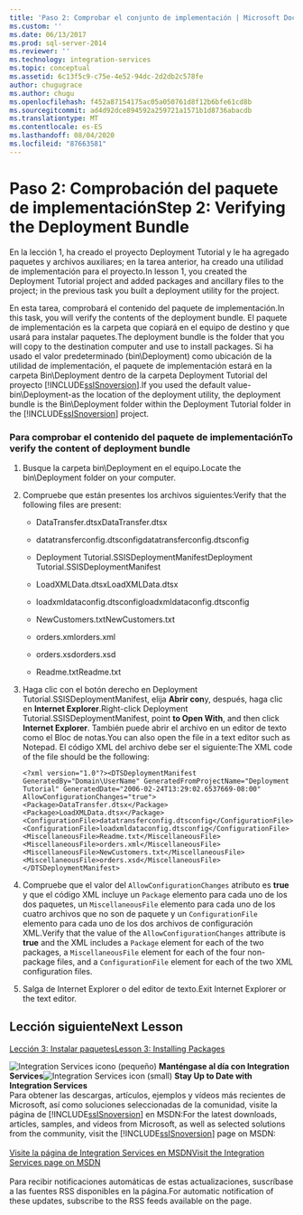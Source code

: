 ```yaml
---
title: 'Paso 2: Comprobar el conjunto de implementación | Microsoft Docs'
ms.custom: ''
ms.date: 06/13/2017
ms.prod: sql-server-2014
ms.reviewer: ''
ms.technology: integration-services
ms.topic: conceptual
ms.assetid: 6c13f5c9-c75e-4e52-94dc-2d2db2c578fe
author: chugugrace
ms.author: chugu
ms.openlocfilehash: f452a87154175ac05a050761d8f12b6bfe61cd8b
ms.sourcegitcommit: ad4d92dce894592a259721a1571b1d8736abacdb
ms.translationtype: MT
ms.contentlocale: es-ES
ms.lasthandoff: 08/04/2020
ms.locfileid: "87663581"
---
```

# <a name="step-2-verifying-the-deployment-bundle"></a><span data-ttu-id="ef5ac-102">Paso 2: Comprobación del paquete de implementación</span><span class="sxs-lookup"><span data-stu-id="ef5ac-102">Step 2: Verifying the Deployment Bundle</span></span>
  <span data-ttu-id="ef5ac-103">En la lección 1, ha creado el proyecto Deployment Tutorial y le ha agregado paquetes y archivos auxiliares; en la tarea anterior, ha creado una utilidad de implementación para el proyecto.</span><span class="sxs-lookup"><span data-stu-id="ef5ac-103">In lesson 1, you created the Deployment Tutorial project and added packages and ancillary files to the project; in the previous task you built a deployment utility for the project.</span></span>  
  
 <span data-ttu-id="ef5ac-104">En esta tarea, comprobará el contenido del paquete de implementación.</span><span class="sxs-lookup"><span data-stu-id="ef5ac-104">In this task, you will verify the contents of the deployment bundle.</span></span> <span data-ttu-id="ef5ac-105">El paquete de implementación es la carpeta que copiará en el equipo de destino y que usará para instalar paquetes.</span><span class="sxs-lookup"><span data-stu-id="ef5ac-105">The deployment bundle is the folder that you will copy to the destination computer and use to install packages.</span></span> <span data-ttu-id="ef5ac-106">Si ha usado el valor predeterminado (bin\Deployment) como ubicación de la utilidad de implementación, el paquete de implementación estará en la carpeta Bin\Deployment dentro de la carpeta Deployment Tutorial del proyecto [!INCLUDE[ssISnoversion](../includes/ssisnoversion-md.md)].</span><span class="sxs-lookup"><span data-stu-id="ef5ac-106">If you used the default value-bin\Deployment-as the location of the deployment utility, the deployment bundle is the Bin\Deployment folder within the Deployment Tutorial folder in the [!INCLUDE[ssISnoversion](../includes/ssisnoversion-md.md)] project.</span></span>  
  
### <a name="to-verify-the-content-of-deployment-bundle"></a><span data-ttu-id="ef5ac-107">Para comprobar el contenido del paquete de implementación</span><span class="sxs-lookup"><span data-stu-id="ef5ac-107">To verify the content of deployment bundle</span></span>  
  
1.  <span data-ttu-id="ef5ac-108">Busque la carpeta bin\Deployment en el equipo.</span><span class="sxs-lookup"><span data-stu-id="ef5ac-108">Locate the bin\Deployment folder on your computer.</span></span>  
  
2.  <span data-ttu-id="ef5ac-109">Compruebe que están presentes los archivos siguientes:</span><span class="sxs-lookup"><span data-stu-id="ef5ac-109">Verify that the following files are present:</span></span>  
  
    -   <span data-ttu-id="ef5ac-110">DataTransfer.dtsx</span><span class="sxs-lookup"><span data-stu-id="ef5ac-110">DataTransfer.dtsx</span></span>  
  
    -   <span data-ttu-id="ef5ac-111">datatransferconfig.dtsconfig</span><span class="sxs-lookup"><span data-stu-id="ef5ac-111">datatransferconfig.dtsconfig</span></span>  
  
    -   <span data-ttu-id="ef5ac-112">Deployment Tutorial.SSISDeploymentManifest</span><span class="sxs-lookup"><span data-stu-id="ef5ac-112">Deployment Tutorial.SSISDeploymentManifest</span></span>  
  
    -   <span data-ttu-id="ef5ac-113">LoadXMLData.dtsx</span><span class="sxs-lookup"><span data-stu-id="ef5ac-113">LoadXMLData.dtsx</span></span>  
  
    -   <span data-ttu-id="ef5ac-114">loadxmldataconfig.dtsconfig</span><span class="sxs-lookup"><span data-stu-id="ef5ac-114">loadxmldataconfig.dtsconfig</span></span>  
  
    -   <span data-ttu-id="ef5ac-115">NewCustomers.txt</span><span class="sxs-lookup"><span data-stu-id="ef5ac-115">NewCustomers.txt</span></span>  
  
    -   <span data-ttu-id="ef5ac-116">orders.xml</span><span class="sxs-lookup"><span data-stu-id="ef5ac-116">orders.xml</span></span>  
  
    -   <span data-ttu-id="ef5ac-117">orders.xsd</span><span class="sxs-lookup"><span data-stu-id="ef5ac-117">orders.xsd</span></span>  
  
    -   <span data-ttu-id="ef5ac-118">Readme.txt</span><span class="sxs-lookup"><span data-stu-id="ef5ac-118">Readme.txt</span></span>  
  
3.  <span data-ttu-id="ef5ac-119">Haga clic con el botón derecho en Deployment Tutorial.SSISDeploymentManifest, elija **Abrir con**y, después, haga clic en **Internet Explorer**.</span><span class="sxs-lookup"><span data-stu-id="ef5ac-119">Right-click Deployment Tutorial.SSISDeploymentManifest, point **to Open With**, and then click **Internet Explorer**.</span></span> <span data-ttu-id="ef5ac-120">También puede abrir el archivo en un editor de texto como el Bloc de notas.</span><span class="sxs-lookup"><span data-stu-id="ef5ac-120">You can also open the file in a text editor such as Notepad.</span></span> <span data-ttu-id="ef5ac-121">El código XML del archivo debe ser el siguiente:</span><span class="sxs-lookup"><span data-stu-id="ef5ac-121">The XML code of the file should be the following:</span></span>  
  
     `<?xml version="1.0"?><DTSDeploymentManifest GeneratedBy="Domain\UserName" GeneratedFromProjectName="Deployment Tutorial" GeneratedDate="2006-02-24T13:29:02.6537669-08:00" AllowConfigurationChanges="true"><Package>DataTransfer.dtsx</Package><Package>LoadXMLData.dtsx</Package><ConfigurationFile>datatransferconfig.dtsconfig</ConfigurationFile><ConfigurationFile>loadxmldataconfig.dtsconfig</ConfigurationFile><MiscellaneousFile>Readme.txt</MiscellaneousFile><MiscellaneousFile>orders.xml</MiscellaneousFile><MiscellaneousFile>NewCustomers.txt</MiscellaneousFile><MiscellaneousFile>orders.xsd</MiscellaneousFile></DTSDeploymentManifest>`  
  
4.  <span data-ttu-id="ef5ac-122">Compruebe que el valor del `AllowConfigurationChanges` atributo es **true** y que el código XML incluye un `Package` elemento para cada uno de los dos paquetes, un `MiscellaneousFile` elemento para cada uno de los cuatro archivos que no son de paquete y un `ConfigurationFile` elemento para cada uno de los dos archivos de configuración XML.</span><span class="sxs-lookup"><span data-stu-id="ef5ac-122">Verify that the value of the `AllowConfigurationChanges` attribute is **true** and the XML includes a `Package` element for each of the two packages, a `MiscellaneousFile` element for each of the four non-package files, and a `ConfigurationFile` element for each of the two XML configuration files.</span></span>  
  
5.  <span data-ttu-id="ef5ac-123">Salga de Internet Explorer o del editor de texto.</span><span class="sxs-lookup"><span data-stu-id="ef5ac-123">Exit Internet Explorer or the text editor.</span></span>  
  
## <a name="next-lesson"></a><span data-ttu-id="ef5ac-124">Lección siguiente</span><span class="sxs-lookup"><span data-stu-id="ef5ac-124">Next Lesson</span></span>  
 [<span data-ttu-id="ef5ac-125">Lección 3: Instalar paquetes</span><span class="sxs-lookup"><span data-stu-id="ef5ac-125">Lesson 3: Installing Packages</span></span>](../integration-services/lesson-3-install-ssis-package.md)  
  
<span data-ttu-id="ef5ac-126">![Integration Services icono (pequeño)](media/dts-16.gif "Icono de Integration Services (pequeño)")  **Manténgase al día con Integration Services**</span><span class="sxs-lookup"><span data-stu-id="ef5ac-126">![Integration Services icon (small)](media/dts-16.gif "Integration Services icon (small)")  **Stay Up to Date with Integration Services**</span></span><br /> <span data-ttu-id="ef5ac-127">Para obtener las descargas, artículos, ejemplos y vídeos más recientes de Microsoft, así como soluciones seleccionadas de la comunidad, visite la página de [!INCLUDE[ssISnoversion](../includes/ssisnoversion-md.md)] en MSDN:</span><span class="sxs-lookup"><span data-stu-id="ef5ac-127">For the latest downloads, articles, samples, and videos from Microsoft, as well as selected solutions from the community, visit the [!INCLUDE[ssISnoversion](../includes/ssisnoversion-md.md)] page on MSDN:</span></span><br /><br /> [<span data-ttu-id="ef5ac-128">Visite la página de Integration Services en MSDN</span><span class="sxs-lookup"><span data-stu-id="ef5ac-128">Visit the Integration Services page on MSDN</span></span>](https://go.microsoft.com/fwlink/?LinkId=136655)<br /><br /> <span data-ttu-id="ef5ac-129">Para recibir notificaciones automáticas de estas actualizaciones, suscríbase a las fuentes RSS disponibles en la página.</span><span class="sxs-lookup"><span data-stu-id="ef5ac-129">For automatic notification of these updates, subscribe to the RSS feeds available on the page.</span></span>  
  
  
